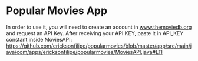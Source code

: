 # Popular Movies App

In order to use it, you will need to create an account in www.themoviedb.org and request an API Key. After receiving your API KEY, paste it in API_KEY constant inside MoviesAPI: https://github.com/ericksonfilipe/popularmovies/blob/master/app/src/main/java/com/apps/ericksonfilipe/popularmovies/MoviesAPI.java#L11
